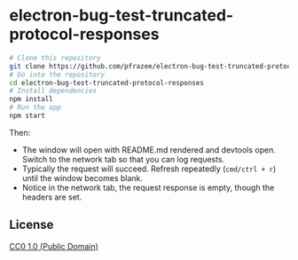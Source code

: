 # electron-bug-test-truncated-protocol-responses

```bash
# Clone this repository
git clone https://github.com/pfrazee/electron-bug-test-truncated-protocol-responses
# Go into the repository
cd electron-bug-test-truncated-protocol-responses
# Install dependencies
npm install
# Run the app
npm start
```

Then:

- The window will open with README.md rendered and devtools open. Switch to the network tab so that you can log requests. 
- Typically the request will succeed. Refresh repeatedly (`cmd/ctrl + r`) until the window becomes blank.
- Notice in the network tab, the request response is empty, though the headers are set.

## License

[CC0 1.0 (Public Domain)](LICENSE.md)
